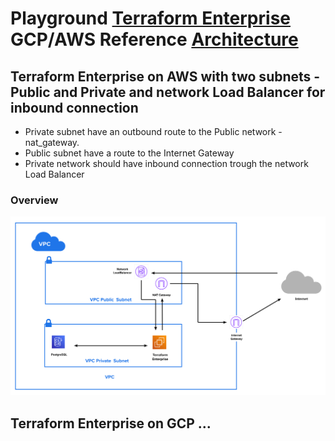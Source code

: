 # Playground [Terraform Enterprise](https://developer.hashicorp.com/terraform/enterprise) GCP/AWS Reference [Architecture](https://www.terraform.io/docs/enterprise/before-installing/reference-architecture/gcp.html)

## Terraform Enterprise on AWS with two subnets - Public and Private and network Load Balancer for inbound connection
- Private subnet have an outbound route to the Public network - nat_gateway.
- Public subnet have a route to the Internet Gateway
- Private network should have inbound connection trough the network Load Balancer

### Overview

<img src="tfe-aws-lb/screenshots/diagram_aws.png"/>

## Terraform Enterprise on GCP ...